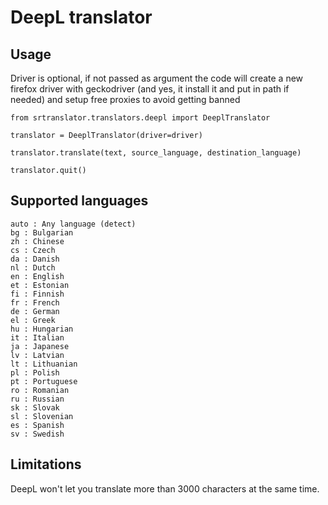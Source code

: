 # DeepL translator

## Usage

Driver is optional, if not passed as argument the code will create a new firefox driver with geckodriver (and yes, it install it and put in path if needed) and setup free proxies to avoid getting banned

```
from srtranslator.translators.deepl import DeeplTranslator

translator = DeeplTranslator(driver=driver)

translator.translate(text, source_language, destination_language)

translator.quit()
```

## Supported languages

```
auto : Any language (detect)
bg : Bulgarian
zh : Chinese
cs : Czech
da : Danish
nl : Dutch
en : English
et : Estonian
fi : Finnish
fr : French
de : German
el : Greek
hu : Hungarian
it : Italian
ja : Japanese
lv : Latvian
lt : Lithuanian
pl : Polish
pt : Portuguese
ro : Romanian
ru : Russian
sk : Slovak
sl : Slovenian
es : Spanish
sv : Swedish
```

## Limitations

DeepL won't let you translate more than 3000 characters at the same time.

